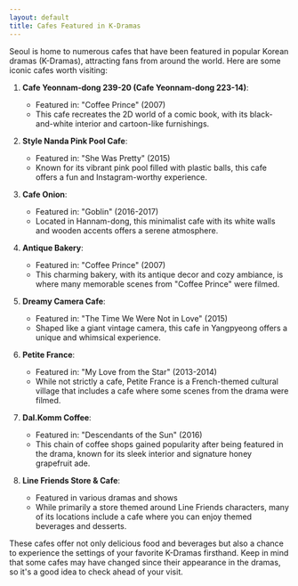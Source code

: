 ```yaml
---
layout: default
title: Cafes Featured in K-Dramas
---
```

Seoul is home to numerous cafes that have been featured in popular Korean dramas (K-Dramas), attracting fans from around the world. Here are some iconic cafes worth visiting:

1. **Cafe Yeonnam-dong 239-20 (Cafe Yeonnam-dong 223-14)**:
   - Featured in: "Coffee Prince" (2007)
   - This cafe recreates the 2D world of a comic book, with its black-and-white interior and cartoon-like furnishings.

2. **Style Nanda Pink Pool Cafe**:
   - Featured in: "She Was Pretty" (2015)
   - Known for its vibrant pink pool filled with plastic balls, this cafe offers a fun and Instagram-worthy experience.

3. **Cafe Onion**:
   - Featured in: "Goblin" (2016-2017)
   - Located in Hannam-dong, this minimalist cafe with its white walls and wooden accents offers a serene atmosphere.

4. **Antique Bakery**:
   - Featured in: "Coffee Prince" (2007)
   - This charming bakery, with its antique decor and cozy ambiance, is where many memorable scenes from "Coffee Prince" were filmed.

5. **Dreamy Camera Cafe**:
   - Featured in: "The Time We Were Not in Love" (2015)
   - Shaped like a giant vintage camera, this cafe in Yangpyeong offers a unique and whimsical experience.

6. **Petite France**:
   - Featured in: "My Love from the Star" (2013-2014)
   - While not strictly a cafe, Petite France is a French-themed cultural village that includes a cafe where some scenes from the drama were filmed.

7. **Dal.Komm Coffee**:
   - Featured in: "Descendants of the Sun" (2016)
   - This chain of coffee shops gained popularity after being featured in the drama, known for its sleek interior and signature honey grapefruit ade.

8. **Line Friends Store & Cafe**:
   - Featured in various dramas and shows
   - While primarily a store themed around Line Friends characters, many of its locations include a cafe where you can enjoy themed beverages and desserts.

These cafes offer not only delicious food and beverages but also a chance to experience the settings of your favorite K-Dramas firsthand. Keep in mind that some cafes may have changed since their appearance in the dramas, so it's a good idea to check ahead of your visit.
